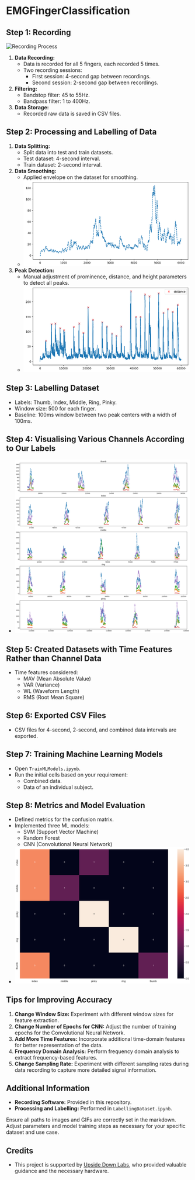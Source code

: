 # EMGFingerClassification

## Step 1: Recording
![Recording Process](Recording.gif)
1. **Data Recording:**
    - Data is recorded for all 5 fingers, each recorded 5 times.
    - Two recording sessions:
        - First session: 4-second gap between recordings.
        - Second session: 2-second gap between recordings.
2. **Filtering:**
    - Bandstop filter: 45 to 55Hz.
    - Bandpass filter: 1 to 400Hz.
3. **Data Storage:**
    - Recorded raw data is saved in CSV files.

## Step 2: Processing and Labelling of Data
1. **Data Splitting:**
    - Split data into test and train datasets.
    - Test dataset: 4-second interval.
    - Train dataset: 2-second interval.
2. **Data Smoothing:**
    - Applied envelope on the dataset for smoothing.
    - ![Data Smoothing](images/envelope.png)
3. **Peak Detection:**
    - Manual adjustment of prominence, distance, and height parameters to detect all peaks.
    - ![Peak Detection](images/peaks.png)

## Step 3: Labelling Dataset
- Labels: Thumb, Index, Middle, Ring, Pinky.
- Window size: 500 for each finger.
- Baseline: 100ms window between two peak centers with a width of 100ms.

## Step 4: Visualising Various Channels According to Our Labels
- ![Visualisation](images/visualisation.png)

## Step 5: Created Datasets with Time Features Rather than Channel Data
- Time features considered:
  - MAV (Mean Absolute Value)
  - VAR (Variance)
  - WL (Waveform Length)
  - RMS (Root Mean Square)

## Step 6: Exported CSV Files
- CSV files for 4-second, 2-second, and combined data intervals are exported.

## Step 7: Training Machine Learning Models
- Open `TrainMLModels.ipynb`.
- Run the initial cells based on your requirement:
  - Combined data.
  - Data of an individual subject.

## Step 8: Metrics and Model Evaluation
- Defined metrics for the confusion matrix.
- Implemented three ML models:
  - SVM (Support Vector Machine)
  - Random Forest
  - CNN (Convolutional Neural Network)
- ![Confusion Matrix](images/confusion_matrix.png)

## Tips for Improving Accuracy
1. **Change Window Size:** Experiment with different window sizes for feature extraction.
2. **Change Number of Epochs for CNN:** Adjust the number of training epochs for the Convolutional Neural Network.
3. **Add More Time Features:** Incorporate additional time-domain features for better representation of the data.
4. **Frequency Domain Analysis:** Perform frequency domain analysis to extract frequency-based features.
5. **Change Sampling Rate:** Experiment with different sampling rates during data recording to capture more detailed signal information.

## Additional Information
- **Recording Software:** Provided in this repository.
- **Processing and Labelling:** Performed in `LabellingDataset.ipynb`.

Ensure all paths to images and GIFs are correctly set in the markdown. Adjust parameters and model training steps as necessary for your specific dataset and use case.

## Credits
 - This project is supported by [Upside Down Labs](https://upsidedownlabs.tech), who provided valuable guidance and the necessary hardware.
